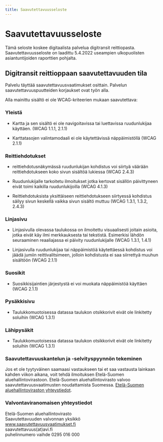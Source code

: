 ```yaml
---
title: Saavutettavuusseloste
---
```


# Saavutettavuusseloste

Tämä seloste koskee digitaalista palvelua digitransit reittiopasta. Saavutettavuusseloste on laadittu 5.4.2022 useampien ulkopuolisten asiantuntijoiden raporttien pohjalta.

## Digitransit reittioppaan saavutettavuuden tila

Palvelu täyttää saavutettavuusvaatimukset osittain. Palvelun saavutettavuuspuutteiden korjaukset ovat työn alla.

Alla mainittu sisältö ei ole WCAG-kriteerien mukaan saavutettava:

### Yleistä

- Kartta ja sen sisältö ei ole navigoitavissa tai luettavissa ruudunlukijaa käyttäen. (WCAG 1.1.1, 2.1.1)

- Karttatasojen valintamodaali ei ole käytettävissä näppäimistöllä (WCAG 2.1.1)

### Reittiehdotukset

- reittiehdotusnäkymässä ruudunlukijan kohdistus voi siirtyä väärään reittiehdotukseen koko sivun sisältöä lukiessa (WCAG 2.4.3)

- Ruudunlukijalle tarkoitetu ilmoitukset jotka kertovat sisällön päivittyneen eivät toimi kaikilla ruudunlukijoilla (WCAG 4.1.3)

- Reittiehdotuksista yksittäiseen reittiehdotukseen siirtyessä kohdistus säilyy sivun keskellä vaikka sivun sisältö muttuu (WCAG 1.3.1, 1.3.2, 2.4.3)

### Linjasivu

- Linjasivulla olevassa taulukossa on ilmoitettu visuaalisesti joitain asioita, jotka eivät käy ilmi merkkauksesta tai tekstistä. Esimerkisi lähdön seuraaminen reaaliajassa ei päivity ruudunlukijalle (WCAG 1.3.1, 1.4.1)

- Linjasivulla ruudunlukijaa tai näppäimistöä käytettäessä kohdistus voi jäädä jumiin reittivalitsimeen, jolloin kohdistusta ei saa siirrettyä muuhun sisältöön (WCAG 2.1.1)

### Suosikit

- Suosikkisijaintien järjestystä ei voi muokata näppäimistöä käyttäen (WCAG 2.1.1)

### Pysäkkisivu

- Taulukkomuotoisessa datassa taulukon otsikkorivit eivät ole linkitetty soluihin (WCAG 1.3.1)

### Lähipysäkit

- Taulukkomuotoisessa datassa taulukon otsikkorivit eivät ole linkitetty soluihin (WCAG 1.3.1)

### Saavutettavuuskantelun ja -selvityspyynnön tekeminen

Jos et ole tyytyväinen saamaasi vastaukseen tai et saa vastausta lainkaan kahden viikon aikana, voit tehdä ilmoituksen Etelä-Suomen aluehallintovirastoon. Etelä-Suomen aluehallintovirasto valvoo saavutettavuusvaatimusten noudattamista Suomessa. [Etelä-Suomen aluehallintoviraston yhteystiedot](https://www.saavutettavuusvaatimukset.fi/kayttajan-oikeudet/).

### Valvontaviranomaisen yhteystiedot
Etelä-Suomen aluehallintovirasto  
Saavutettavuuden valvonnan yksikkö  
www.saavutettavuusvaatimukset.fi  
saavutettavuus(at)avi.fi  
puhelinnumero vaihde 0295 016 000  

